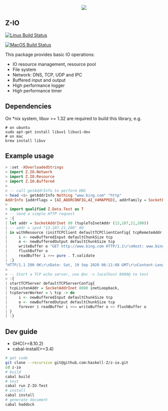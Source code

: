 <p align=center>
  <img src="https://github.com/haskell-Z/Z/raw/master/projectZ.svg">
</p>

## Z-IO

[![Linux Build Status](https://github.com/haskell-Z/z-io/workflows/ubuntu-ci/badge.svg)](https://github.com/haskell-Z/z-io/actions)

[![MacOS Build Status](https://github.com/haskell-Z/z-io/workflows/oxs-ci/badge.svg)](https://github.com/haskell-Z/z-io/actions)

This package provides basic IO operations:

* IO resource management, resource pool
* File system
* Network: DNS, TCP, UDP and IPC
* Buffered input and output
* High performance logger
* High performance timer

## Dependencies

On *nix system, libuv >= 1.32 are required to build this library, e.g.

```base
# on ubuntu
sudo apt-get install libuv1 libuv1-dev
# on mac
brew install libuv
```


## Example usage

```haskell
> :set -XOverloadedStrings  
> import Z.IO.Network
> import Z.IO.Resource
> import Z.IO.Buffered
> 
> -- call getAddrInfo to perform DNS
> head <$> getAddrInfo Nothing "www.bing.com" "http"
AddrInfo {addrFlags = [AI_ADDRCONFIG,AI_V4MAPPED], addrFamily = SocketFamily 2, addrSocketType = SocketType 1, addrProtocol = ProtocolNumber 6, addrAddress = 204.79.197.200:80, addrCanonName = }
>
> import qualified Z.Data.Text as T
> -- send a simple HTTP request
> :{
| let addr = SocketAddrInet 80 (tupleToInetAddr (13,107,21,200))
| -- addr = ipv4 "13.107.21.200" 80
| in withResource (initTCPClient defaultTCPClientConfig{ tcpRemoteAddr = addr}) $ \ tcp -> do
|     i <- newBufferedInput defaultChunkSize tcp 
|     o <- newBufferedOutput defaultChunkSize tcp
|     writeBuffer o "GET http://www.bing.com HTTP/1.1\r\nHost: www.bing.com\r\n\r\n"
|     flushBuffer o
|     readBuffer i >>= pure . T.validate
| :}
"HTTP/1.1 200 OK\r\nDate: Sat, 19 Sep 2020 06:11:08 GMT\r\nContent-Length: 0\r\n\r\n"
>
> -- Start a TCP echo server, use @nc -v localhost 8080@ to test
> :{
| startTCPServer defaultTCPServerConfig{
| tcpListenAddr = SocketAddrInet 8080 inetLoopback,
| tcpServerWorker = \ tcp -> do
|     i <- newBufferedInput defaultChunkSize tcp 
|     o <- newBufferedOutput defaultChunkSize tcp
|     forever $ readBuffer i >>= writeBuffer o >> flushBuffer o
| }
| :}
```

## Dev guide

+ GHC(>=8.10.2) 
+ cabal-install(>=3.4)

```bash
# get code
git clone --recursive git@github.com:haskell-Z/z-io.git 
cd z-io
# build
cabal build
# test
cabal run Z-IO-Test
# install 
cabal install
# generate document
cabal haddock
```
